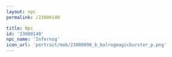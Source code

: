 ```yaml
---
layout: npc
permalink: /23000140

title: Npc
id: '23000140'
npc_name: 'Infernog'
icon_url: 'portrait/mob/23000090_b_balrogmagicburster_p.png'
---
```

